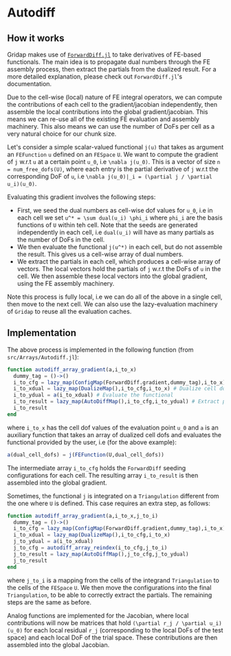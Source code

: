 
# Autodiff

## How it works

Gridap makes use of [`ForwardDiff.jl`](https://juliadiff.org/ForwardDiff.jl/stable/) to take derivatives of FE-based functionals. The main idea is to propagate dual numbers through the FE assembly process, then extract the partials from the dualized result. For a more detailed explanation, please check out `ForwardDiff.jl`'s documentation.

Due to the cell-wise (local) nature of FE integral operators, we can compute the contributions of each cell to the gradient/jacobian independently, then assemble the local contributions into the global gradient/jacobian. This means we can re-use all of the existing FE evaluation and assembly machinery. This also means we can use the number of DoFs per cell as a very natural choice for our chunk size.

Let's consider a simple scalar-valued functional ``j(u)`` that takes as argument an `FEFunction` ``u`` defined on an `FESpace` ``U``. We want to compute the gradient of ``j`` w.r.t ``u`` at a certain point ``u_0``, i.e ``\nabla j(u_0)``. This is a vector of size `n = num_free_dofs(U)`, where each entry is the partial derivative of ``j`` w.r.t the corresponding DoF of ``u``, i.e ``\nabla j(u_0)|_i = (\partial j / \partial u_i)(u_0)``.

Evaluating this gradient involves the following steps:

- First, we seed the dual numbers as cell-wise dof values for ``u_0``, i.e in each cell we set ``u^* = \sum dual(u_i) \phi_i`` where ``phi_i`` are the basis functions of `U` within teh cell. Note that the seeds are generated independently in each cell, i.e ``dual(u_i)`` will have as many partials as the number of DoFs in the cell.
- We then evaluate the functional ``j(u^*)`` in each cell, but do not assemble the result. This gives us a cell-wise array of dual numbers.
- We extract the partials in each cell, which produces a cell-wise array of vectors. The local vectors hold the partials of ``j`` w.r.t the DoFs of ``u`` in the cell. We then assemble these local vectors into the global gradient, using the FE assembly machinery.

Note this process is fully local, i.e we can do all of the above in a single cell, then move to the next cell. We can also use the lazy-evaluation machinery of `Gridap` to reuse all the evaluation caches.

## Implementation

The above process is implemented in the following function (from `src/Arrays/Autodiff.jl`):

```julia
function autodiff_array_gradient(a,i_to_x)
  dummy_tag = ()->()
  i_to_cfg = lazy_map(ConfigMap(ForwardDiff.gradient,dummy_tag),i_to_x)
  i_to_xdual = lazy_map(DualizeMap(),i_to_cfg,i_to_x) # Dualize cell dofs
  i_to_ydual = a(i_to_xdual) # Evaluate the functional
  i_to_result = lazy_map(AutoDiffMap(),i_to_cfg,i_to_ydual) # Extract partials
  i_to_result
end
```

where `i_to_x` has the cell dof values of the evaluation point ``u_0`` and `a` is an auxiliary function that takes an array of dualized cell dofs and evaluates the functional provided by the user, i.e (for the above example):

```julia
a(dual_cell_dofs) = j(FEFunction(U,dual_cell_dofs))
```

The intermediate array `i_to_cfg` holds the `ForwardDiff` seeding configurations for each cell. The resulting array `i_to_result` is then assembled into the global gradient.

Sometimes, the functional ``j`` is integrated on a `Triangulation` different from the one where ``U`` is defined. This case requires an extra step, as follows:

```julia
function autodiff_array_gradient(a,i_to_x,j_to_i)
  dummy_tag = ()->()
  i_to_cfg = lazy_map(ConfigMap(ForwardDiff.gradient,dummy_tag),i_to_x)
  i_to_xdual = lazy_map(DualizeMap(),i_to_cfg,i_to_x)
  j_to_ydual = a(i_to_xdual)
  j_to_cfg = autodiff_array_reindex(i_to_cfg,j_to_i)
  j_to_result = lazy_map(AutoDiffMap(),j_to_cfg,j_to_ydual)
  j_to_result
end
```

where `j_to_i` is a mapping from the cells of the integrand `Triangulation` to the cells of the `FESpace` `U`. We then move the configurations into the final `Triangulation`, to be able to correctly extract the partials. The remaining steps are the same as before.

Analog functions are implemented for the Jacobian, where local contributions will now be matrices that hold ``(\partial r_j / \partial u_i)(u_0)`` for each local residual ``r_j`` (corresponding to the local DoFs of the test space) and each local DoF of the trial space. These contributions are then assembled into the global Jacobian.
